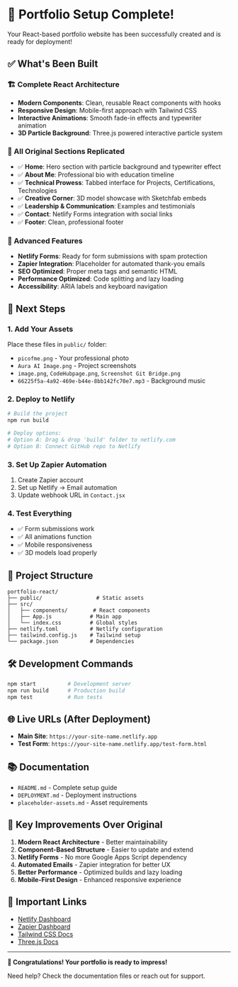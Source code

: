 # 🎉 Portfolio Setup Complete!

Your React-based portfolio website has been successfully created and is ready for deployment!

## ✅ What's Been Built

### 🏗️ Complete React Architecture
- **Modern Components**: Clean, reusable React components with hooks
- **Responsive Design**: Mobile-first approach with Tailwind CSS
- **Interactive Animations**: Smooth fade-in effects and typewriter animation
- **3D Particle Background**: Three.js powered interactive particle system

### 📱 All Original Sections Replicated
- ✅ **Home**: Hero section with particle background and typewriter effect
- ✅ **About Me**: Professional bio with education timeline
- ✅ **Technical Prowess**: Tabbed interface for Projects, Certifications, Technologies
- ✅ **Creative Corner**: 3D model showcase with Sketchfab embeds
- ✅ **Leadership & Communication**: Examples and testimonials
- ✅ **Contact**: Netlify Forms integration with social links
- ✅ **Footer**: Clean, professional footer

### 🔧 Advanced Features
- **Netlify Forms**: Ready for form submissions with spam protection
- **Zapier Integration**: Placeholder for automated thank-you emails
- **SEO Optimized**: Proper meta tags and semantic HTML
- **Performance Optimized**: Code splitting and lazy loading
- **Accessibility**: ARIA labels and keyboard navigation

## 🚀 Next Steps

### 1. Add Your Assets
Place these files in `public/` folder:
- `picofme.png` - Your professional photo
- `Aura AI Image.png` - Project screenshots
- `image.png`, `CodeHubpage.png`, `Screenshot Git Bridge.png`
- `66225f5a-4a92-469e-b44e-8bb142fc70e7.mp3` - Background music

### 2. Deploy to Netlify
```bash
# Build the project
npm run build

# Deploy options:
# Option A: Drag & drop 'build' folder to netlify.com
# Option B: Connect GitHub repo to Netlify
```

### 3. Set Up Zapier Automation
1. Create Zapier account
2. Set up Netlify → Email automation
3. Update webhook URL in `Contact.jsx`

### 4. Test Everything
- ✅ Form submissions work
- ✅ All animations function
- ✅ Mobile responsiveness
- ✅ 3D models load properly

## 📁 Project Structure
```
portfolio-react/
├── public/                 # Static assets
├── src/
│   ├── components/        # React components
│   ├── App.js            # Main app
│   └── index.css         # Global styles
├── netlify.toml          # Netlify configuration
├── tailwind.config.js    # Tailwind setup
└── package.json          # Dependencies
```

## 🛠️ Development Commands
```bash
npm start          # Development server
npm run build      # Production build
npm test           # Run tests
```

## 🌐 Live URLs (After Deployment)
- **Main Site**: `https://your-site-name.netlify.app`
- **Test Form**: `https://your-site-name.netlify.app/test-form.html`

## 📚 Documentation
- `README.md` - Complete setup guide
- `DEPLOYMENT.md` - Deployment instructions
- `placeholder-assets.md` - Asset requirements

## 🎯 Key Improvements Over Original
1. **Modern React Architecture** - Better maintainability
2. **Component-Based Structure** - Easier to update and extend
3. **Netlify Forms** - No more Google Apps Script dependency
4. **Automated Emails** - Zapier integration for better UX
5. **Better Performance** - Optimized builds and lazy loading
6. **Mobile-First Design** - Enhanced responsive experience

## 🔗 Important Links
- [Netlify Dashboard](https://app.netlify.com)
- [Zapier Dashboard](https://zapier.com/app/dashboard)
- [Tailwind CSS Docs](https://tailwindcss.com/docs)
- [Three.js Docs](https://threejs.org/docs)

---

**🎊 Congratulations! Your portfolio is ready to impress!**

Need help? Check the documentation files or reach out for support.